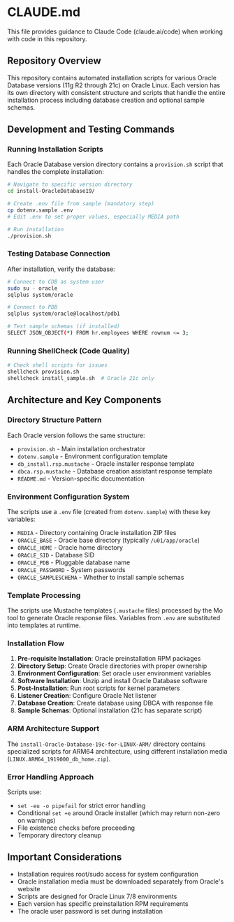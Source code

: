 # CLAUDE.md

This file provides guidance to Claude Code (claude.ai/code) when working with code in this repository.

## Repository Overview

This repository contains automated installation scripts for various Oracle Database versions (11g R2 through 21c) on Oracle Linux. Each version has its own directory with consistent structure and scripts that handle the entire installation process including database creation and optional sample schemas.

## Development and Testing Commands

### Running Installation Scripts

Each Oracle Database version directory contains a `provision.sh` script that handles the complete installation:

```bash
# Navigate to specific version directory
cd install-OracleDatabase19/

# Create .env file from sample (mandatory step)
cp dotenv.sample .env
# Edit .env to set proper values, especially MEDIA path

# Run installation
./provision.sh
```

### Testing Database Connection

After installation, verify the database:

```bash
# Connect to CDB as system user
sudo su - oracle
sqlplus system/oracle

# Connect to PDB
sqlplus system/oracle@localhost/pdb1

# Test sample schemas (if installed)
SELECT JSON_OBJECT(*) FROM hr.employees WHERE rownum <= 3;
```

### Running ShellCheck (Code Quality)

```bash
# Check shell scripts for issues
shellcheck provision.sh
shellcheck install_sample.sh  # Oracle 21c only
```

## Architecture and Key Components

### Directory Structure Pattern

Each Oracle version follows the same structure:
- `provision.sh` - Main installation orchestrator
- `dotenv.sample` - Environment configuration template
- `db_install.rsp.mustache` - Oracle installer response template
- `dbca.rsp.mustache` - Database creation assistant response template
- `README.md` - Version-specific documentation

### Environment Configuration System

The scripts use a `.env` file (created from `dotenv.sample`) with these key variables:
- `MEDIA` - Directory containing Oracle installation ZIP files
- `ORACLE_BASE` - Oracle base directory (typically `/u01/app/oracle`)
- `ORACLE_HOME` - Oracle home directory
- `ORACLE_SID` - Database SID
- `ORACLE_PDB` - Pluggable database name
- `ORACLE_PASSWORD` - System passwords
- `ORACLE_SAMPLESCHEMA` - Whether to install sample schemas

### Template Processing

The scripts use Mustache templates (`.mustache` files) processed by the Mo tool to generate Oracle response files. Variables from `.env` are substituted into templates at runtime.

### Installation Flow

1. **Pre-requisite Installation**: Oracle preinstallation RPM packages
2. **Directory Setup**: Create Oracle directories with proper ownership
3. **Environment Configuration**: Set oracle user environment variables
4. **Software Installation**: Unzip and install Oracle Database software
5. **Post-Installation**: Run root scripts for kernel parameters
6. **Listener Creation**: Configure Oracle Net listener
7. **Database Creation**: Create database using DBCA with response file
8. **Sample Schemas**: Optional installation (21c has separate script)

### ARM Architecture Support

The `install-Oracle-Database-19c-for-LINUX-ARM/` directory contains specialized scripts for ARM64 architecture, using different installation media (`LINUX.ARM64_1919000_db_home.zip`).

### Error Handling Approach

Scripts use:
- `set -eu -o pipefail` for strict error handling
- Conditional `set +e` around Oracle installer (which may return non-zero on warnings)
- File existence checks before proceeding
- Temporary directory cleanup

## Important Considerations

- Installation requires root/sudo access for system configuration
- Oracle installation media must be downloaded separately from Oracle's website
- Scripts are designed for Oracle Linux 7/8 environments
- Each version has specific preinstallation RPM requirements
- The oracle user password is set during installation